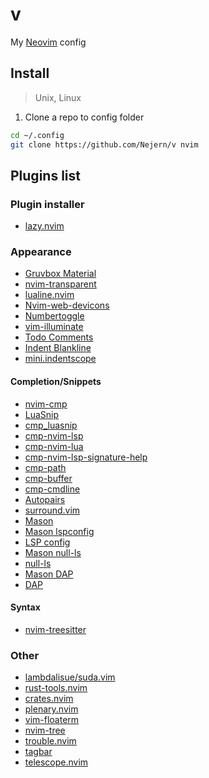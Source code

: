﻿# v

My [Neovim](https://neovim.io/) config

## Install

> Unix, Linux

1. Clone a repo to config folder

 ```bash
 cd ~/.config
 git clone https://github.com/Nejern/v nvim
 ```

## Plugins list

### Plugin installer

- [lazy.nvim](https://github.com/folke/lazy.nvim)

### Appearance

- [Gruvbox Material](https://github.com/sainnhe/gruvbox-material)
- [nvim-transparent](https://github.com/xiyaowong/transparent.nvim)
- [lualine.nvim](https://github.com/nvim-lualine/lualine.nvim)
- [Nvim-web-devicons](kyazdani42/nvim-web-devicons)
- [Numbertoggle](https://github.com/jeffkreeftmeijer/vim-numbertoggle)
- [vim-illuminate](https://github.com/RRethy/vim-illuminate)
- [Todo Comments](https://github.com/folke/todo-comments.nvim)
- [Indent Blankline](https://github.com/lukas-reineke/indent-blankline.nvim)
- [mini.indentscope](https://github.com/echasnovski/mini.indentscope)

#### Completion/Snippets

- [nvim-cmp](https://github.com/hrsh7th/nvim-cmp)
- [LuaSnip](https://github.com/L3MON4D3/LuaSnip)
- [cmp_luasnip](https://github.com/saadparwaiz1/cmp_luasnip)
- [cmp-nvim-lsp](https://github.com/hrsh7th/cmp-nvim-lsp)
- [cmp-nvim-lua](https://github.com/hrsh7th/cmp-nvim-lua)
- [cmp-nvim-lsp-signature-help](https://github.com/hrsh7th/cmp-nvim-lsp-signature-help)
- [cmp-path](https://github.com/hrsh7th/cmp-path)
- [cmp-buffer](https://github.com/hrsh7th/cmp-buffer)
- [cmp-cmdline](https://github.com/hrsh7th/cmp-cmdline)
- [Autopairs](https://github.com/windwp/nvim-autopairs)
- [surround.vim](https://github.com/tpope/vim-surround)
- [Mason](https://github.com/williamboman/mason.nvim)
- [Mason lspconfig](https://github.com/williamboman/mason-lspconfig.nvim)
- [LSP config](https://github.com/neovim/nvim-lspconfig)
- [Mason null-ls](https://github.com/jay-babu/mason-null-ls.nvim)
- [null-ls](https://github.com/jose-elias-alvarez/null-ls.nvim)
- [Mason DAP](https://github.com/jay-babu/mason-nvim-dap.nvim)
- [DAP](https://github.com/mfussenegger/nvim-dap)

#### Syntax

- [nvim-treesitter](https://github.com/nvim-treesitter/nvim-treesitter)

### Other

- [lambdalisue/suda.vim](https://github.com/lambdalisue/suda.vim)
- [rust-tools.nvim](https://github.com/simrat39/rust-tools.nvim)
- [crates.nvim](https://github.com/saecki/crates.nvim)
- [plenary.nvim](https://github.com/nvim-lua/plenary.nvim)
- [vim-floaterm](https://github.com/voldikss/vim-floaterm)
- [nvim-tree](https://github.com/nvim-tree/nvim-tree.lua)
- [trouble.nvim](https://github.com/folke/trouble.nvim)
- [tagbar](https://github.com/preservim/tagbar)
- [telescope.nvim](https://github.com/nvim-telescope/telescope.nvim)
